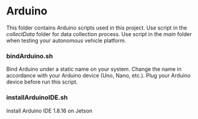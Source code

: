 # Arduino
This folder contains Arduino scripts used in this project. Use script in the *collectData* folder for data collection process. Use script in the *main* folder when testing your autonomous vehicle platform.


### bindArduino.sh
Bind Arduino under a static name on your system. Change the name in accordance with your Arduino device (Uno, Nano, etc.). Plug your Arduino device before run this script.

### installArduinoIDE.sh
Install Arduino IDE 1.8.16 on Jetson
